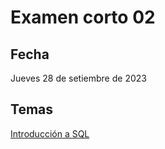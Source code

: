 # Examen corto 02

## Fecha
Jueves 28 de setiembre de 2023

## Temas
[Introducción a SQL](https://gf0659-exploraciongeodatos.github.io/2023-ii/contenido/2/introduccion-sql.html)

